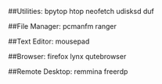 ##Utilities:
bpytop
htop
neofetch
udisksd
duf

##File Manager:
pcmanfm
ranger

##Text Editor:
mousepad

##Browser:
firefox
lynx
qutebrowser

##Remote Desktop:
remmina
freerdp






